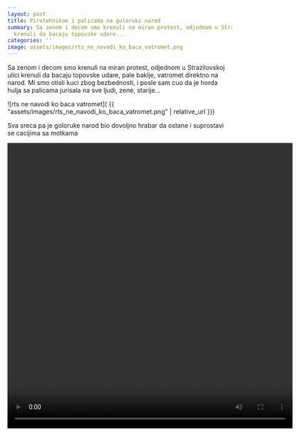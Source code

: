 ```yaml
---
layout: post
title: Pirotehnikom i palicama na goloruki narod
summary: Sa zenom i decom smo krenuli na miran protest, odjednom u Strazilovskoj ulici
  krenuli da bacaju topovske udare...
categories: ''
image: assets/images/rts_ne_navodi_ko_baca_vatromet.png
---
```

Sa zenom i decom smo krenuli na miran protest, odjednom u Strazilovskoj ulici krenuli da bacaju topovske udare, pale baklje, vatromet direktno na narod. Mi smo otisli kuci zbog bezbednosti, i posle sam cuo da je horda hulja sa palicama jurisala na sve ljudi, zene, starije...

![rts ne navodi ko baca vatromet]( {{ "assets/images/rts_ne_navodi_ko_baca_vatromet.png" | relative_url }})

Sva sreca pa je goloruke narod bio dovoljno hrabar da ostane i suprostavi se cacijima sa motkama

<video width="640" height="640" controls>
  <source src="{{ "assets/images/hvatanje_batinasa_u_strazilovskoj.mp4" | relative_url }}" type="video/mp4">
  Your browser does not support the video tag.
</video> 




